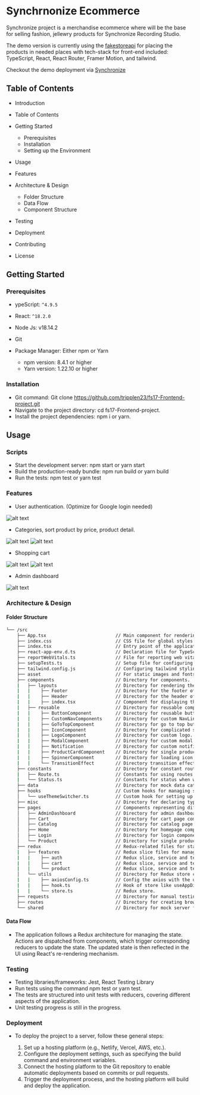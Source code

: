 # Synchrnonize Ecommerce

Synchronize project is a merchandise ecommerce where will be the base for selling fashion, jellewry products for Synchronize Recording Studio.

The demo version is currently using the [fakestoreapi](https://fakestoreapi.com/) for placing the products in needed places with tech-stack for front-end included: TypeScript, React, React Router, Framer Motion, and tailwind.

Checkout the demo deployment via [Synchronize](https://synchronize-ecommerce-fcsi-jw0lzgav2.vercel.app/)

## Table of Contents

- Introduction
- Table of Contents
- Getting Started

  - Prerequisites
  - Installation
  - Setting up the Environment

- Usage
- Features
- Architecture & Design

  - Folder Structure
  - Data Flow
  - Component Structure

- Testing
- Deployment
- Contributing
- License

## Getting Started

### Prerequisites

- ypeScript: `^4.9.5`
- React: `^18.2.0`
- Node Js: v18.14.2
- Git
- Package Manager: Either npm or Yarn

  - npm version: 8.4.1 or higher
  - Yarn version: 1.22.10 or higher

### Installation

- Git command: Git clone https://github.com/tripplen23/fs17-Frontend-project.git
- Navigate to the project directory: cd fs17-Frontend-project.
- Install the project dependencies: npm i or yarn.

## Usage

### Scripts

- Start the development server: npm start or yarn start
- Build the production-ready bundle: npm run build or yarn build
- Run the tests: npm test or yarn test

### Features

- User authentication. (Optimize for Google login needed)

![alt text](image.png)

- Categories, sort product by price, product detail.

![alt text](image-1.png)
![alt text](image-2.png)

- Shopping cart

![alt text](image-3.png)
![alt text](image-4.png)

- Admin dashboard

![alt text](image-5.png)

### Architecture & Design

#### Folder Structure

```sh
└── /src
    ├── App.tsx                          // Main component for rendering the application.
    ├── index.css                        // CSS file for global styles.
    ├── index.tsx                        // Entry point of the application.
    ├── react-app-env.d.ts               // Declaration file for TypeScript.
    ├── reportWebVitals.ts               // File for reporting web vitals.
    ├── setupTests.ts                    // Setup file for configuring testing environment.
    ├── tailwind.config.js               // Configuring tailwind styling.
    ├── asset                            // For static images and fonts.
    ├── components                       // Directory for components.
    |   ├── layouts                      // Directory for rendering the layout of the whole website.
    |   |    ├── Footer                  // Directory for the footer of the website.
    |   |    ├── Header                  // Directory for the header of the website included header and cartIcon components.
    |   |    ├── index.tsx               // Component for displaying the whole layout of website.
    |   ├── reusable                     // Directory for reusable components.
    |   |    ├── ButtonComponent         // Directory for reusable button.
    |   |    ├── CustomNavComponents     // Directory for custom NavLink/button for header.
    |   |    ├── GoToTopComponent        // Directory for go to top button component.
    |   |    ├── IconComponent           // Directory for complicated svg icons.
    |   |    ├── LogoComponent           // Directory for custom logo.
    |   |    ├── ModalComponent          // Directory for custom modal for shopping cart or CRUD products.
    |   |    ├── Notification            // Directory for custom notification - still in progress.
    |   |    ├── ProductCardComponent    // Directory for single product card component
    |   |    ├── SpinnerComponent        // Directory for loading icon effect.
    |   |    └── TransitionEffect        // Directory transition effect when changing route/page.
    ├── constants                        // Directory for constant route and status.
    |   ├── Route.ts                     // Constants for using routes of the project.
    |   └── Status.ts                    // Constants for status when working with redux.
    ├── data                             // Directory for mock data cateGory data and images for homepage data.
    ├── hooks                            // Custom hooks for managing state and logic.
    │   └── useThemeSwitcher.ts          // Custom hook for setting up dark mode theme switcher.
    ├── misc                             // Directory for declaring types of data in project.
    ├── pages                            // Components representing different pages of the application.
    │   ├── AdminDashboard               // Directory for admin dashboard page component.
    │   ├── Cart                         // Directory for cart page component and modal cart component.
    │   ├── Catalog                      // Directory for catalog page.
    │   ├── Home                         // Directory for homepage component.
    │   ├── Login                        // Directory for login component.
    │   └── Product                      // Directory for single product details component.
    ├── redux                            // Redux-related files for state management.
    |   ├── features                     // Redux slice files for managing specific parts of the state.
    |   |    ├── auth                    // Redux slice, service and test for managing authentication state.
    |   |    ├── cart                    // Redux slice, service and test for managing the cart state.
    |   |    └── product                 // Redux slice, service and test for managing the product state.
    │   └── utils                        // Directory for Redux store configurations.
    |   |    ├── axiosConfig.ts          // Config the axios with the used API
    |   |    ├── hook.ts                 // Hook of store like useAppDispatch, useAppSelector
    |   |    └── store.ts                // Redux store.
    ├── requests                         // Directory for manual testing with API.
    ├── routes                           // Directory for creating browser router for the whole app.
    └── shared                           // Directory for mock server for testing purpose.
```

#### Data Flow

- The application follows a Redux architecture for managing the state. Actions are dispatched from components, which trigger corresponding reducers to update the state. The updated state is then reflected in the UI using React's re-rendering mechanism.

### Testing

- Testing libraries/frameworks: Jest, React Testing Library
- Run tests using the command npm test or yarn test.
- The tests are structured into unit tests with reducers, covering different aspects of the application.
- Unit testing progress is still in the progress.

### Deployment

- To deploy the project to a server, follow these general steps:

  1.  Set up a hosting platform (e.g., Netlify, Vercel, AWS, etc.).
  2.  Configure the deployment settings, such as specifying the build command and environment variables.
  3.  Connect the hosting platform to the Git repository to enable automatic deployments based on commits or pull requests.
  4.  Trigger the deployment process, and the hosting platform will build and deploy the application.
